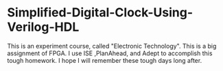 # Simplified-Digital-Clock-Using-Verilog-HDL

This is an experiment course, called "Electronic Technology". This is a big assignment of FPGA. I use ISE ,PlanAhead, and Adept to accomplish this tough homework. I hope I will remember these tough days long after.
